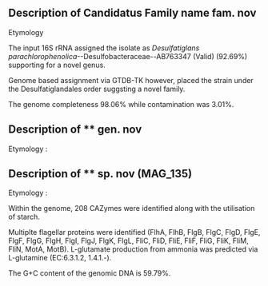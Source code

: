 ## Description of Candidatus Family name fam. nov 

Etymology 


The input 16S rRNA assigned the isolate as *Desulfatiglans parachlorophenolica*--Desulfobacteraceae--AB763347 (Valid) (92.69%)  
supporting for a novel genus. 

Genome based assignment via GTDB-TK however, placed the strain under the Desulfatiglandales order suggsting a novel family.

The genome completeness 98.06% while contamination was 3.01%. 




## Description of ** gen. nov 

Etymology :


## Description of ** sp. nov (MAG_135)

Etymology :


Within the genome, 208 CAZymes were identified along with the utilisation of starch.

Multiplte flagellar proteins were identified (FlhA, FlhB, FlgB, FlgC, FlgD, 
FlgE, FlgF, FlgG, FlgH, FlgI, FlgJ, FlgK, FlgL, FliC, FliD, FliE, FliF, FliG, FliK, FliM, FliN, MotA, MotB).
L-glutamate production from ammonia was predicted via L-glutamine (EC:6.3.1.2, 1.4.1.-).


The G+C content of the genomic DNA is 59.79%.


